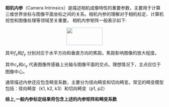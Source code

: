 **相机内参**（Camera Intrinsics）是描述相机成像特性的重要参数，主要用于计算三维世界坐标与图像平面坐标之间的关系。相机内参的理解对于相机标定、计算机视觉和图像处理等领域至关重要。
相机内参矩阵一般表示如下:
> 
<div style="text-align: center;">
<img src="qrc:/images/matrix.png" width="114" height="56" />
</div>

其中<span style="font-style: italic;">f<sub>x</sub></span>和<span style="font-style: italic;">f<sub>y</sub></span>
分别对应于水平方向和垂直方向的焦距。焦距影响图像的放大程度。

其中<span style="font-style: italic;">c<sub>x</sub></span>和<span style="font-style: italic;">c<sub>y</sub></span>
代表图像传感器上光轴与图像平面的交点。理想情况下，主点应位于图像中心。

通常描述内参还应包含畸变系数，主要分为径向畸变和切向畸变。常见的畸变模型包括：径向畸变（k1, k2, k3）和切向畸变（p1, p2）

**综上,一般内参标定结果将包含上述的内参矩阵和畸变系数**